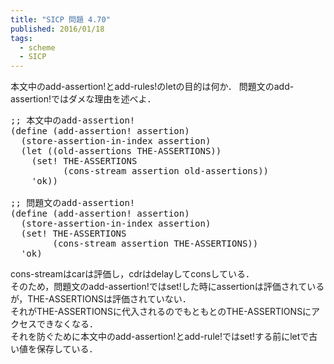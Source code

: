 ```yaml
---
title: "SICP 問題 4.70"
published: 2016/01/18
tags:
  - scheme
  - SICP
---
```


<p>本文中のadd-assertion!とadd-rules!のletの目的は何か．
問題文のadd-assertion!ではダメな理由を述べよ．</p>

<pre class="code lang-scheme" data-lang="scheme" data-unlink><span class="synComment">;; 本文中のadd-assertion!</span>
<span class="synSpecial">(</span><span class="synStatement">define</span> <span class="synSpecial">(</span>add-assertion! assertion<span class="synSpecial">)</span>
  <span class="synSpecial">(</span>store-assertion-in-index assertion<span class="synSpecial">)</span>
  <span class="synSpecial">(</span><span class="synStatement">let</span> <span class="synSpecial">((</span>old-assertions THE-ASSERTIONS<span class="synSpecial">))</span>
    <span class="synSpecial">(</span><span class="synStatement">set!</span> THE-ASSERTIONS
          <span class="synSpecial">(</span>cons-stream assertion old-assertions<span class="synSpecial">))</span>
    <span class="synSpecial">'</span>ok<span class="synSpecial">))</span>

<span class="synComment">;; 問題文のadd-assertion!</span>
<span class="synSpecial">(</span><span class="synStatement">define</span> <span class="synSpecial">(</span>add-assertion! assertion<span class="synSpecial">)</span>
  <span class="synSpecial">(</span>store-assertion-in-index assertion<span class="synSpecial">)</span>
  <span class="synSpecial">(</span><span class="synStatement">set!</span> THE-ASSERTIONS
        <span class="synSpecial">(</span>cons-stream assertion THE-ASSERTIONS<span class="synSpecial">))</span>
  <span class="synSpecial">'</span>ok<span class="synSpecial">)</span>
</pre>


<p>cons-streamはcarは評価し，cdrはdelayしてconsしている．<br/>
そのため，問題文のadd-assertion!ではset!した時にassertionは評価されているが，THE-ASSERTIONSは評価されていない．   <br/>
それがTHE-ASSERTIONSに代入されるのでもともとのTHE-ASSERTIONSにアクセスできなくなる．  <br/>
それを防ぐために本文中のadd-assertion!とadd-rule!ではset!する前にletで古い値を保存している．</p>

